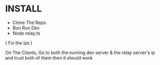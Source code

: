 # INSTALL

- Clone The Repo
- Bun Run Dev
- Node relay.ts

( Fix the ips )

On The Clients, Go to both the running dev server & the relay server's ip and trust both of them
then it should work


